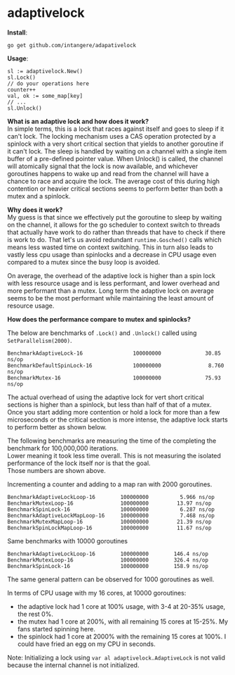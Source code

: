 # adaptivelock

**Install**:
````
go get github.com/intangere/adapativelock
````

**Usage**:
````
sl := adaptivelock.New()
sl.Lock()
// do your operations here
counter++
val, ok := some_map[key]
// ...
sl.Unlock()
````

**What is an adaptive lock and how does it work?**    
In simple terms, this is a lock that races against itself and goes to sleep if it can't lock. The locking mechanism 
uses a CAS operation protected by a spinlock with a very short critical section that yields to another goroutine if it can't lock. 
The sleep is handled by waiting on a channel with a single item buffer of a pre-defined pointer value. 
When Unlock() is called, the channel will atomically signal that the lock is now available, and whichever goroutines happens to wake up 
and read from the channel will have a chance to race and acquire the lock. The average cost of this during high contention or heavier 
critical sections seems to perform better than both a mutex and a spinlock.    

**Why does it work?**    
My guess is that since we effectively put the goroutine to sleep by waiting on the channel, it allows for the go scheduler 
to context switch to threads that actually have work to do rather than threads that have to check if there is work to do. 
That let's us avoid redundant `runtime.Gosched()` calls which means less wasted time on context switching. This in turn 
also leads to vastly less cpu usage than spinlocks and a decrease in CPU usage even compared to a mutex since the busy loop is avoided.     

On average, the overhead of the adaptive lock is higher than a spin lock with less resource usage and is less performant, 
and lower overhead and more performant than a mutex. Long term the adaptive lock on average seems to be the most performant while 
maintaining the least amount of resource usage.    

**How does the performance compare to mutex and spinlocks?**   

The below are benchmarks of `.Lock()` and `.Unlock()` called using `SetParallelism(2000)`.
````
BenchmarkAdaptiveLock-16                100000000              30.85 ns/op
BenchmarkDefaultSpinLock-16             100000000               8.760 ns/op
BenchmarkMutex-16                       100000000              75.93 ns/op
````

The actual overhead of using the adaptive lock for vert short critical sections is higher than a spinlock, but less than half of that of a mutex.    
Once you start adding more contention or hold a lock for more than a few microseconds or the critical section is more intense, the adaptive lock starts to perform better as shown below.    

The following benchmarks are measuring the time of the completing the benchmark for 100,000,000 iterations.   
Lower meaning it took less time overall. This is not measuring the isolated performance of the lock itself nor is that the goal.    
Those numbers are shown above.    

Incrementing a counter and adding to a map ran with 2000 goroutines. 
````
BenchmarkAdaptiveLockLoop-16       	100000000	       5.966 ns/op
BenchmarkMutexLoop-16              	100000000	      13.97 ns/op
BenchmarkSpinLock-16               	100000000	       6.287 ns/op
BenchmarkAdaptiveLockMapLoop-16    	100000000	       7.468 ns/op
BenchmarkMutexMapLoop-16           	100000000	      21.39 ns/op
BenchmarkSpinLockMapLoop-16        	100000000	      11.67 ns/op
````

Same benchmarks with 10000 goroutines
````
BenchmarkAdaptiveLockLoop-16       	100000000	     146.4 ns/op
BenchmarkMutexLoop-16              	100000000	     326.4 ns/op
BenchmarkSpinLock-16               	100000000	     158.9 ns/op
````

The same general pattern can be observed for 1000 goroutines as well.

In terms of CPU usage with my 16 cores, at 10000 goroutines:    
- the adaptive lock had 1 core at 100% usage, with 3-4 at 20-35% usage, the rest 0%.
- the mutex had 1 core at 200%, with all remaining 15 cores at 15-25%. My fans started spinning here.
- the spinlock had 1 core at 2000% with the remaining 15 cores at 100%. I could have fried an egg on my CPU in seconds.    


Note: Initializing a lock using `var al adaptivelock.AdaptiveLock` is not valid because the internal channel is not initialized.
